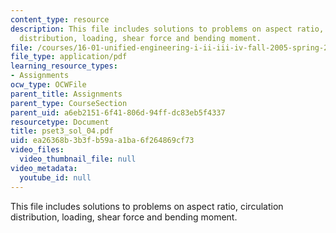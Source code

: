 ```yaml
---
content_type: resource
description: This file includes solutions to problems on aspect ratio, circulation
  distribution, loading, shear force and bending moment.
file: /courses/16-01-unified-engineering-i-ii-iii-iv-fall-2005-spring-2006/ea26368b3b3fb59aa1ba6f264869cf73_pset3_sol_04.pdf
file_type: application/pdf
learning_resource_types:
- Assignments
ocw_type: OCWFile
parent_title: Assignments
parent_type: CourseSection
parent_uid: a6eb2151-6f41-806d-94ff-dc83eb5f4337
resourcetype: Document
title: pset3_sol_04.pdf
uid: ea26368b-3b3f-b59a-a1ba-6f264869cf73
video_files:
  video_thumbnail_file: null
video_metadata:
  youtube_id: null
---
```

This file includes solutions to problems on aspect ratio, circulation distribution, loading, shear force and bending moment.